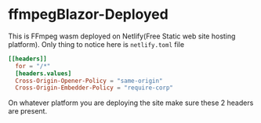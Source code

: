 # ffmpegBlazor-Deployed
 
This is FFmpeg wasm deployed on Netlify(Free Static web site hosting platform).
Only thing to notice here is `netlify.toml` file
```toml
[[headers]]
  for = "/*"
  [headers.values]
  Cross-Origin-Opener-Policy = "same-origin"
  Cross-Origin-Embedder-Policy = "require-corp"
  ```
  
  On whatever platform you are deploying the site make sure these 2 headers are present.
